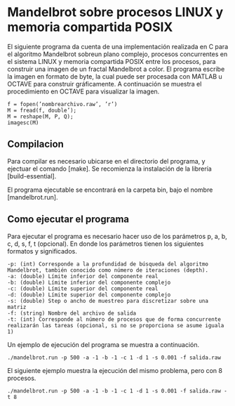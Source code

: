 Mandelbrot sobre procesos LINUX y memoria compartida POSIX
==========================================================

El siguiente programa da cuenta de una implementación realizada en C para el algoritmo Mandelbrot sobreun plano complejo, procesos concurrentes en el sistema LINUX y memoria compartida POSIX entre los procesos, para construir una imagen de un fractal Mandelbrot a color. El programa escribe la imagen en formato de byte, la cual puede ser procesada con MATLAB u OCTAVE para construir gráficamente. A continuación se muestra el procedimiento en OCTAVE para visualizar la imagen.

	f = fopen(’nombrearchivo.raw’, ’r’)
	M = fread(f, double’);
	M = reshape(M, P, Q);
	imagesc(M)


Compilacion
-----------

Para compilar es necesario ubicarse en el directorio del programa, y ejectuar el comando [make]. Se recomienza la instalación de la librería [build-essential].

El programa ejecutable se encontrará en la carpeta bin, bajo el nombre [mandelbrot.run].


Como ejecutar el programa
-------------------------

Para ejecutar el programa es necesario hacer uso de los parámetros p, a, b, c, d, s, f, t (opcional). En donde los parámetros tienen los siguientes formatos y significados.

	-p: (int) Corresponde a la profundidad de búsqueda del algoritmo Mandelbrot, también conocido como número de iteraciones (depth).
	-a: (double) Límite inferior del componente real
	-b: (double) Límite inferior del componente complejo
	-c: (double) Límite superior del componente real
	-d: (double) Límite superior del componente complejo
	-s: (double) Step o ancho de muestreo para discretizar sobre una matriz
	-f: (string) Nombre del archivo de salida
	-t: (int) Corresponde al número de procesos que de forma concurrente realizarán las tareas (opcional, si no se proporciona se asume iguala 1)

Un ejemplo de ejecución del programa se muestra a continuación.

	./mandelbrot.run -p 500 -a -1 -b -1 -c 1 -d 1 -s 0.001 -f salida.raw
	
El siguiente ejemplo muestra la ejecución del mismo problema, pero con 8 procesos.

	./mandelbrot.run -p 500 -a -1 -b -1 -c 1 -d 1 -s 0.001 -f salida.raw -t 8
